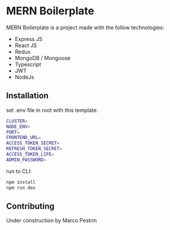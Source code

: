 # MERN Boilerplate

MERN Boilerplate is a project made with the follow technologies:
- Express JS
- React JS
- Redux
- MongoDB / Mongoose
- Typescript
- JWT
- NodeJs
## Installation
set .env file in root with this template:
```bash
CLUSTER=
NODE_ENV=
PORT=
FRONTEND_URL=
ACCESS_TOKEN_SECRET=
REFRESH_TOKEN_SECRET=
ACCESS_TOKEN_LIFE=
ADMIN_PASSWORD=
```
run to CLI:
```bash
npm install
npm run dev
```
## Contributing
Under construction by Marco Pestrin
